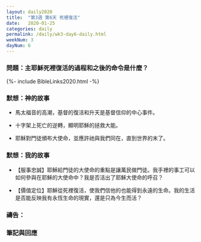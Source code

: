 ```yaml
---
layout: daily2020
title:  "第3週 第6天 死裡復活"
date:   2020-01-25
categories: daily
permalink: /daily/wk3-day6-daily.html
weekNum: 3
dayNum: 6
---
```


### 問題：主耶穌死裡復活的過程和之後的命令是什麼？

{%- include BibleLinks2020.html -%}

### 默想：神的故事 
+ 馬太福音的高潮，基督的復活和升天是基督信仰的中心事件。

+ 十字架上死亡的逆轉，顯明耶穌的拯救大能。

+ 耶穌對門徒頒布大使命，並應許祂與我們同在，直到世界的末了。 

### 默想：我的故事 
+ 【服事忠誠】耶穌給門徒的大使命的重點是讓萬民做門徒。我手裡的事工可以如何參與在耶穌的大使命中？我是否活出了耶穌大使命的呼召？

+ 【價值定位】耶穌從死裡復活，使我們信他的也能得到永遠的生命。我的生活是否能反映我有永恆生命的現實，還是只為今生而活？

### 禱告：

### 筆記與回應
